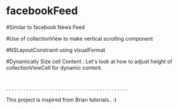 # facebookFeed

#Similar to facebook News Feed 

#Use of collectionView to make vertical scrolling component

#NSLayoutConstraint using visualFormat

#Dynamically Size cell Content : Let's look at how to adjust height of collectionViewCell for dynamic content. 

#
#
#
#
#
#
#
#
#
#
#
#
#
#
#
#
#
#
#
#
#
#
#
#
#
#
#
#
#
#
#
#
#
#
#
.
.
.
.
.
.
.
.
.
.
.
.
.
.
.
.
.
.
.
.
.
.
.
.
.
.
.
.
.
.
.
.
.
.
.
.
.
.
.
.
.
.

This project is inspired from Brian tutorials.. :)

